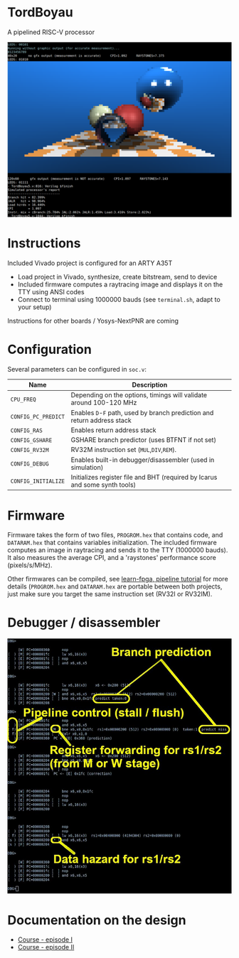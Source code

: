 # TordBoyau
A pipelined RISC-V processor

![](Images/tinyraytracer.png)

# Instructions
Included Vivado project is configured for an ARTY A35T

- Load project in Vivado, synthesize, create bitstream, send to device
- Included firmware computes a raytracing image and displays it on the TTY using ANSI codes
- Connect to terminal using 1000000 bauds (see `terminal.sh`, adapt to your setup)

Instructions for other boards / Yosys-NextPNR are coming

# Configuration
Several parameters can be configured in `soc.v`:

| Name               | Description                                                                 |
|--------------------|-----------------------------------------------------------------------------|
|`CPU_FREQ`          | Depending on the options, timings will validate around 100-120 MHz          |
|`CONFIG_PC_PREDICT` | Enables `D`-`F` path, used by branch prediction and return address stack    |
|`CONFIG_RAS`        | Enables return address stack                                                |
|`CONFIG_GSHARE`     | GSHARE branch predictor (uses BTFNT if not set)                             |
|`CONFIG_RV32M`      | RV32M instruction set (`MUL`,`DIV`,`REM`).                                  |
|`CONFIG_DEBUG`      | Enables built-in debugger/disassembler (used in simulation)                 |
|`CONFIG_INITIALIZE` | Initializes register file and BHT (required by Icarus and some synth tools) |

# Firmware

Firmware takes the form of two files, `PROGROM.hex` that contains
code, and `DATARAM.hex` that contains variables initialization. The
included firmware computes an image in raytracing and sends it to the
TTY (1000000 bauds). It also measures the average CPI, and a
'raystones' performance score (pixels/s/MHz).

Other firmwares can be compiled, see [learn-fpga, pipeline
tutorial](https://github.com/BrunoLevy/learn-fpga/blob/master/FemtoRV/TUTORIALS/FROM_BLINKER_TO_RISCV/PIPELINE.md)
for more details (`PROGROM.hex` and `DATARAM.hex` are portable between
both projects, just make sure you target the same instruction set
(RV32I or RV32IM).

# Debugger / disassembler

![](Images/debugger.png)




# Documentation on the design 
- [Course - episode I](https://github.com/BrunoLevy/learn-fpga/blob/master/FemtoRV/TUTORIALS/FROM_BLINKER_TO_RISCV/README.md)
- [Course - episode II](https://github.com/BrunoLevy/learn-fpga/blob/master/FemtoRV/TUTORIALS/FROM_BLINKER_TO_RISCV/PIPELINE.md)

